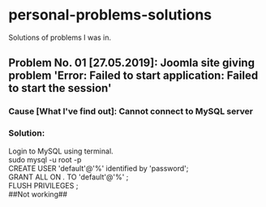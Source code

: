 # personal-problems-solutions
Solutions of problems I was in.

## Problem No. 01 [27.05.2019]: Joomla site giving problem 'Error: Failed to start application: Failed to start the session'
### Cause [What I've find out]: Cannot connect to MySQL server
### Solution:
Login to MySQL using terminal.<br/>
sudo mysql -u root -p<br/>
CREATE USER 'default'@'%' identified by 'password';<br/>
GRANT ALL ON *.* TO 'default'@'%' ;<br/>
FLUSH PRIVILEGES ;<br/>
##Not working##
